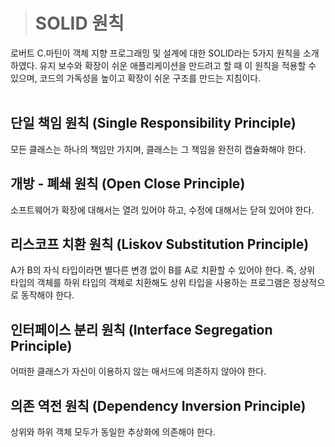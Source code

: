 > # SOLID 원칙

로버트 C.마틴이 객체 지향 프로그래밍 및 설계에 대한 SOLID라는 5가지 원칙을 소개하였다.
유지 보수와 확장이 쉬운 애플리케이션을 만드려고 할 때 이 원칙을 적용할 수 있으며, 코드의 가독성을 높이고 확장이 쉬운 구조를 만드는 지침이다.
<br/><br/>


## 단일 책임 원칙 (Single Responsibility Principle)
모든 클래스는 하나의 책임만 가지며, 클래스는 그 책임을 완전히 캡슐화해야 한다.

## 개방 - 폐쇄 원칙 (Open Close Principle)
소프트웨어가 확장에 대해서는 열려 있어야 하고, 수정에 대해서는 닫혀 있어야 한다.

## 리스코프 치환 원칙 (Liskov Substitution Principle)
A가 B의 자식 타입이라면 별다른 변경 없이 B를 A로 치환할 수 있어야 한다.
즉, 상위 타입의 객체를 하위 타입의 객체로 치환해도 상위 타입을 사용하는 프로그램은 정상적으로 동작해야 한다.

## 인터페이스 분리 원칙 (Interface Segregation Principle)
어떠한 클래스가 자신이 이용하지 않는 매서드에 의존하지 않아야 한다.

## 의존 역전 원칙 (Dependency Inversion Principle)
상위와 하위 객체 모두가 동일한 추상화에 의존해야 한다.
